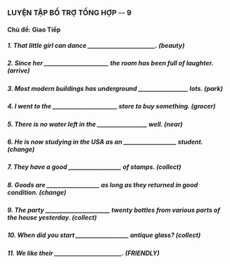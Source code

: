 ### LUYỆN TẬP BỔ TRỢ TỔNG HỢP -- 9
#### Chủ đề: Giao Tiếp
##### 1. That little girl can dance _______________________. (beauty)
##### 2. Since her ______________________ the room has been full of laughter. (arrive)
##### 3. Most modern buildings has underground _________________ lots. (park)
##### 4. I went to the ______________________ store to buy something. (grocer)
##### 5. There is no water left in the _________________ well. (near)
##### 6. He is now studying in the USA as an __________________ student. (change)
##### 7. They have a good __________________ of stamps. (collect)
##### 8. Goods are __________________ as long as they returned in good condition. (change)
##### 9. The party ______________________ twenty bottles from various parts of the house yesterday. (collect)
##### 10. When did you start __________________ antique glass? (collect)
##### 11. We like their _______________________. (FRIENDLY)
